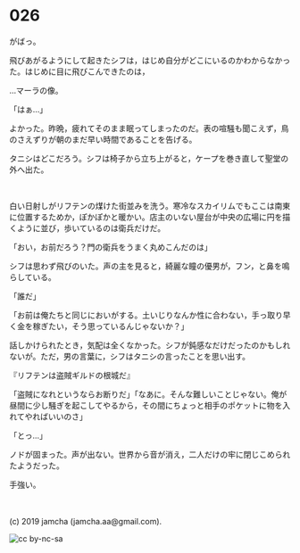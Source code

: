 

# 026

がばっ。

飛びあがるようにして起きたシフは，はじめ自分がどこにいるのかわからなかった。はじめに目に飛びこんできたのは，

…マーラの像。

「はぁ…」

よかった。昨晩，疲れてそのまま眠ってしまったのだ。表の喧騒も聞こえず，鳥のさえずりが朝のまだ早い時間であることを告げる。

タニシはどこだろう。シフは椅子から立ち上がると，ケープを巻き直して聖堂の外へ出た。

<br>

白い日射しがリフテンの煤けた街並みを洗う。寒冷なスカイリムでもここは南東に位置するためか，ぽかぽかと暖かい。店主のいない屋台が中央の広場に円を描くように並び，歩いているのは衛兵だけだ。

「おい，お前だろう？門の衛兵をうまく丸めこんだのは」

シフは思わず飛びのいた。声の主を見ると，綺麗な瞳の優男が，フン，と鼻を鳴らしている。

「誰だ」

「お前は俺たちと同じにおいがする。土いじりなんか性に合わない，手っ取り早く金を稼ぎたい，そう思っているんじゃないか？」

話しかけられたとき，気配は全くなかった。シフが鈍感なだけだったのかもしれないが。ただ，男の言葉に，シフはタニシの言ったことを思い出す。

『リフテンは盗賊ギルドの根城だ』

「盗賊になれというならお断りだ」「なあに。そんな難しいことじゃない。俺が昼間に少し騒ぎを起こしてやるから，その間にちょっと相手のポケットに物を入れてやればいいのさ」

「とっ…」

ノドが固まった。声が出ない。世界から音が消え，二人だけの牢に閉じこめられたようだった。

手強い。

<br>
<br>
(c) 2019 jamcha (jamcha.aa@gmail.com).

![cc by-nc-sa](https://i.creativecommons.org/l/by-nc-sa/4.0/88x31.png)

